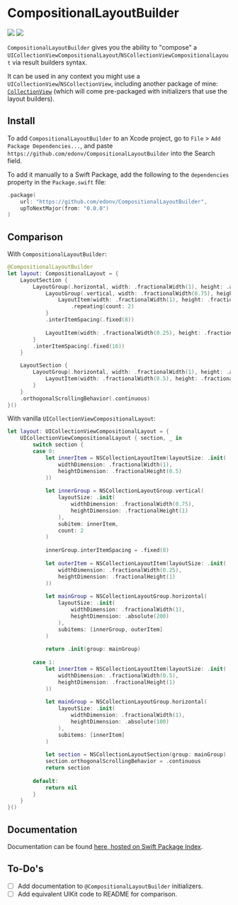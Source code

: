 # CompositionalLayoutBuilder

[![](https://img.shields.io/endpoint?url=https%3A%2F%2Fswiftpackageindex.com%2Fapi%2Fpackages%2Fedonv%2FCompositionalLayoutBuilder%2Fbadge%3Ftype%3Dswift-versions)](https://swiftpackageindex.com/edonv/CompositionalLayoutBuilder)
[![](https://img.shields.io/endpoint?url=https%3A%2F%2Fswiftpackageindex.com%2Fapi%2Fpackages%2Fedonv%2FCompositionalLayoutBuilder%2Fbadge%3Ftype%3Dplatforms)](https://swiftpackageindex.com/edonv/CompositionalLayoutBuilder)

`CompositionalLayoutBuilder` gives you the ability to "compose" a `UICollectionViewCompositionalLayout`/`NSCollectionViewCompositionalLayout` via result builders syntax.

It can be used in any context you might use a `UICollectionView`/`NSCollectionView`, including another package of mine: [`CollectionView`](https://github.com/edonv/CollectionView) (which will come pre-packaged with initializers that use the layout builders).

## Install

To add `CompositionalLayoutBuilder` to an Xcode project, go to `File` > `Add Package Dependencies...`, and paste `https://github.com/edonv/CompositionalLayoutBuilder` into the Search field.

To add it manually to a Swift Package, add the following to the `dependencies` property in the `Package.swift` file:

```swift
.package(
    url: "https://github.com/edonv/CompositionalLayoutBuilder",
    upToNextMajor(from: "0.0.0")
)
```

## Comparison

With `CompositionalLayoutBuilder`:

```swift
@CompositionalLayoutBuilder
let layout: CompositionalLayout = {
    LayoutSection {
        LayoutGroup(.horizontal, width: .fractionalWidth(1), height: .absolute(200)) {
            LayoutGroup(.vertical, width: .fractionalWidth(0.75), height: .fractionalHeight(1)) {
                LayoutItem(width: .fractionalWidth(1), height: .fractionalHeight(0.5))
                    .repeating(count: 2)
            }
            .interItemSpacing(.fixed(8))
            
            LayoutItem(width: .fractionalWidth(0.25), height: .fractionalHeight(1))
        }
        .interItemSpacing(.fixed(16))
    }

    LayoutSection {
        LayoutGroup(.horizontal, width: .fractionalWidth(1), height: .absolute(100)) {
            LayoutItem(width: .fractionalWidth(0.5), height: .fractionalHeight(1))
        }
    }
    .orthogonalScrollingBehavior(.continuous)
}()
```

With vanilla `UICollectionViewCompositionalLayout`:

```swift
let layout: UICollectionViewCompositionalLayout = {
    UICollectionViewCompositionalLayout { section, _ in
        switch section {
        case 0:
            let innerItem = NSCollectionLayoutItem(layoutSize: .init(
                widthDimension: .fractionalWidth(1),
                heightDimension: .fractionalHeight(0.5)
            ))
            
            let innerGroup = NSCollectionLayoutGroup.vertical(
                layoutSize: .init(
                    widthDimension: .fractionalWidth(0.75),
                    heightDimension: .fractionalHeight(1)
                ),
                subitem: innerItem,
                count: 2
            )
            
            innerGroup.interItemSpacing = .fixed(8)
            
            let outerItem = NSCollectionLayoutItem(layoutSize: .init(
                widthDimension: .fractionalWidth(0.25),
                heightDimension: .fractionalHeight(1)
            ))
            
            let mainGroup = NSCollectionLayoutGroup.horizontal(
                layoutSize: .init(
                    widthDimension: .fractionalWidth(1),
                    heightDimension: .absolute(200)
                ),
                subitems: [innerGroup, outerItem]
            )
            
            return .init(group: mainGroup)
            
        case 1:
            let innerItem = NSCollectionLayoutItem(layoutSize: .init(
                widthDimension: .fractionalWidth(0.5),
                heightDimension: .fractionalHeight(1)
            ))
            
            let mainGroup = NSCollectionLayoutGroup.horizontal(
                layoutSize: .init(
                    widthDimension: .fractionalWidth(1),
                    heightDimension: .absolute(100)
                ),
                subitems: [innerItem]
            )
            
            let section = NSCollectionLayoutSection(group: mainGroup)
            section.orthogonalScrollingBehavior = .continuous
            return section
            
        default:
            return nil
        }
    }
}()
```

## Documentation

Documentation can be found [here, hosted on Swift Package Index](https://swiftpackageindex.com/edonv/CompositionalLayoutBuilder//documentation/compositionallayoutbuilder).

## To-Do's

- [ ] Add documentation to `@CompositionalLayoutBuilder` initializers.
- [ ] Add equivalent UIKit code to README for comparison.
